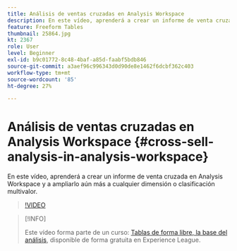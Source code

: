 ```yaml
---
title: Análisis de ventas cruzadas en Analysis Workspace
description: En este vídeo, aprenderá a crear un informe de venta cruzada en Analysis Workspace y a ampliarlo aún más a cualquier dimensión o clasificación multivalor.
feature: Freeform Tables
thumbnail: 25864.jpg
kt: 2367
role: User
level: Beginner
exl-id: b9c01772-8c48-4baf-a85d-faabf5bdb846
source-git-commit: a3aef96c996343d0d90de8e1462f6dcbf362c403
workflow-type: tm+mt
source-wordcount: '85'
ht-degree: 27%

---
```


# Análisis de ventas cruzadas en Analysis Workspace {#cross-sell-analysis-in-analysis-workspace}

En este vídeo, aprenderá a crear un informe de venta cruzada en Analysis Workspace y a ampliarlo aún más a cualquier dimensión o clasificación multivalor.

>[!VIDEO](https://video.tv.adobe.com/v/25864/?quality=12)

>[!INFO]
>
> Este vídeo forma parte de un curso: [Tablas de forma libre, la base del análisis](https://experienceleague.adobe.com/?recommended=Analytics-U-1-2020.3&amp;lang=es), disponible de forma gratuita en Experience League.
